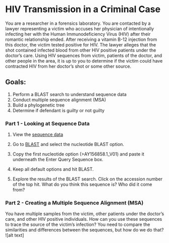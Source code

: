 # HIV Transmission in a Criminal Case

You are a researcher in a forensics laboratory. You are contacted by a lawyer representing a victim who accuses her physician of intentionally infecting her with the Human Immunodeficiency Virus (HIV) after their romantic relationship ended. After receiving a vitamin B-12 injection from this doctor, the victim tested positive for HIV. The lawyer alleges that the shot contained infected blood from other HIV positive patients under the doctor’s care. Using HIV sequences from victim, patients of the doctor, and other people in the area, it is up to you to determine if the victim could have contracted HIV from her doctor’s shot or some other source.
## Goals:
1.	Perform a BLAST search to understand sequence data
2.	Conduct multiple sequence alignment (MSA)
3.	Build a phylogenetic tree
4.	Determine if defendant is guilty or not guilty 
### Part 1 - Looking at Sequence Data
1.	View the [sequence data](https://github.com/hdehart/HIV_Workshop/blob/master/HIV_subset.fas)

2.	Go to [BLAST](https://blast.ncbi.nlm.nih.gov/Blast.cgi) and select the nucleotide BLAST option.
3.	Copy the first nucleotide option (>AY156858.1_V01) and paste it underneath the Enter Query Sequence box.
4.	Keep all default options and hit BLAST.
5.	Explore the results of the BLAST search. Click on the accession number of the top hit. What do you think this sequence is? Who did it come from? 

### Part 2 - Creating a Multiple Sequence Alignment (MSA)
You have multiple samples from the victim, other patients under the doctor’s care, and other HIV positive individuals. How can you use these sequences to trace the source of the victim’s infection? You need to compare the similarities and differences between the sequences, but how do we do that? 
![alt text] 
